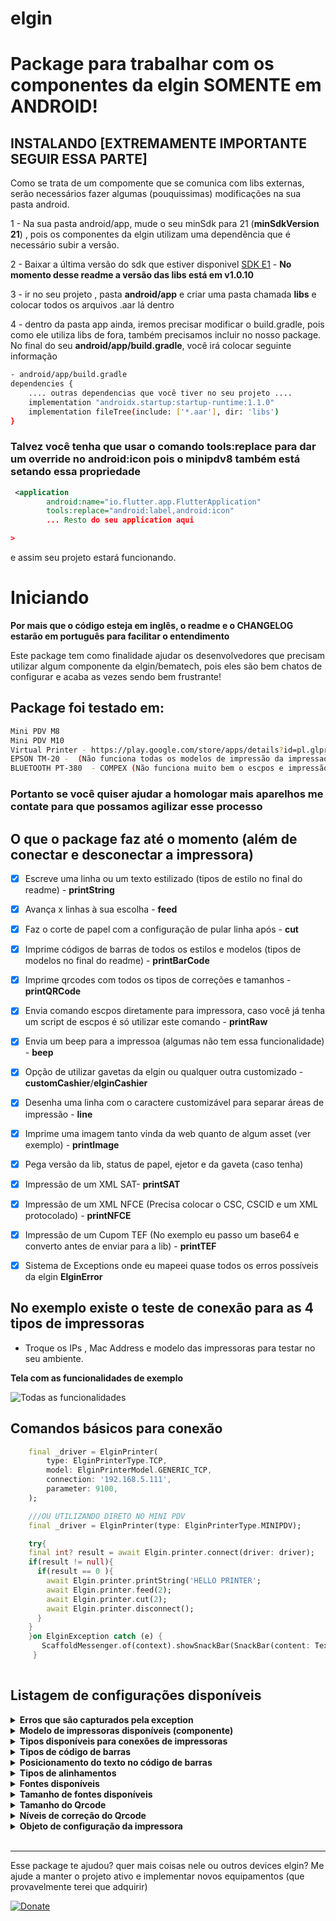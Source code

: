 # elgin
<h1> Package para trabalhar com os componentes da elgin <strong>SOMENTE em ANDROID! </strong></h1>

## INSTALANDO [EXTREMAMENTE IMPORTANTE SEGUIR ESSA PARTE]
Como se trata de um compomente que se comunica com libs externas, serão necessários fazer algumas (pouquissimas) modificações na sua pasta android.

1 - Na sua pasta android/app, mude o seu minSdk para 21 (**minSdkVersion 21**) , pois os componentes da elgin utilizam uma dependência que é necessário subir a versão.

2 - Baixar a última versão do sdk que estiver disponivel [SDK E1](https://github.com/ElginDeveloperCommunity/PDV_Android_M8_M10/blob/9f8f39a340176170e6b011473b49dae19462bded/Bibliotecas/E1_impressora01.04.04_Android.zip) - **No momento desse readme a versão das libs está em v1.0.10**

3 - ir no seu projeto , pasta **android/app** e criar uma pasta chamada **libs** e colocar todos os arquivos .aar lá dentro

4 - dentro da pasta app ainda, iremos precisar modificar o build.gradle, pois como ele utiliza libs de fora, também precisamos incluir no nosso package. No final do seu **android/app/build.gradle**, você irá colocar seguinte informação

```bash
- android/app/build.gradle
dependencies {  
    .... outras dependencias que você tiver no seu projeto ....
    implementation "androidx.startup:startup-runtime:1.1.0"
    implementation fileTree(include: ['*.aar'], dir: 'libs')
}
```

### Talvez você tenha que usar o comando tools:replace para dar um override no android:icon pois o minipdv8 também está setando essa propriedade

```xml
 <application
        android:name="io.flutter.app.FlutterApplication"
        tools:replace="android:label,android:icon"
        ... Resto do seu application aqui

>
```

e assim seu projeto estará funcionando.

# Iniciando
**Por mais que o código esteja em inglês, o readme e o CHANGELOG estarão em português para facilitar o entendimento**

Este package tem como finalidade ajudar os desenvolvedores que precisam utilizar algum componente da elgin/bematech, pois eles são bem chatos de configurar e acaba as vezes sendo bem frustrante!


 ## Package foi testado em:
```bash
Mini PDV M8 
Mini PDV M10
Virtual Printer - https://play.google.com/store/apps/details?id=pl.glpro.virtualthermalprinter (PAGO)
EPSON TM-20 -  (Não funciona todas os modelos de impressão da impressao, mas aceita o esc pos)
BLUETOOTH PT-380  - COMPEX (Não funciona muito bem o escpos e impressão de imagem)
```

### Portanto se você quiser ajudar a homologar mais aparelhos me contate para que possamos agilizar esse processo   
## O que o package faz até o momento  (além de conectar e desconectar a impressora)


- [x] Escreve uma linha ou um texto estilizado (tipos de estilo no final do readme) -  **printString**
- [x] Avança x linhas à sua escolha - **feed**
- [x] Faz o corte de papel com a configuração de pular linha após - **cut**
- [x] Imprime códigos de barras de todos os estilos e modelos (tipos de modelos no final do readme) - **printBarCode**
- [x] Imprime qrcodes com todos os tipos de correções e tamanhos - **printQRCode**
- [x] Envia comando escpos diretamente para impressora, caso você já tenha um script de escpos é só utilizar este comando  - **printRaw**
- [x] Envia um beep para a impressoa (algumas não tem essa funcionalidade)  - **beep**
- [x] Opção de utilizar gavetas da elgin ou qualquer outra customizado  - **customCashier**/**elginCashier**
- [x] Desenha uma linha com o caractere customizável para separar áreas de impressão  - **line**
- [x] Imprime uma imagem tanto vinda da web quanto de algum asset (ver exemplo) - **printImage**
- [x] Pega versão da lib, status de papel, ejetor e da gaveta (caso tenha) 
- [x] Impressão de um XML SAT-  **printSAT**
- [x] Impressão de um XML NFCE (Precisa colocar o CSC, CSCID e um XML protocolado) - **printNFCE**
- [x] Impressão de um Cupom TEF (No exemplo eu passo um base64 e converto antes de enviar para a lib) - **printTEF**
- [x] Sistema de Exceptions onde eu mapeei quase todos os erros possíveis da elgin **ElginError**


## No exemplo existe o teste de conexão para as 4 tipos de impressoras ##
* Troque os IPs , Mac Address e modelo das impressoras para testar no seu ambiente.


**Tela com as funcionalidades de exemplo**
<p align="left">
  <img src="https://marcus.brasizza.com/imagens/example-elgin.png"  
  title="Todas as funcionalidades">
</p>

## Comandos básicos para conexão ##

```dart
    final _driver = ElginPrinter(
        type: ElginPrinterType.TCP,
        model: ElginPrinterModel.GENERIC_TCP,
        connection: '192.168.5.111',
        parameter: 9100,
    );

    ///OU UTILIZANDO DIRETO NO MINI PDV
    final _driver = ElginPrinter(type: ElginPrinterType.MINIPDV);

    try{
    final int? result = await Elgin.printer.connect(driver: driver);
    if(result != null){
      if(result == 0 ){
        await Elgin.printer.printString('HELLO PRINTER';
        await Elgin.printer.feed(2);
        await Elgin.printer.cut(2);
        await Elgin.printer.disconnect();
      }
    }
    }on ElginException catch (e) {
       ScaffoldMessenger.of(context).showSnackBar(SnackBar(content: Text(e.error.message)));
     }
   
```
## Listagem de configurações disponíveis


<details>
<summary><strong>Erros que são capturados pela exception</strong></summary>


```dart
  ///*ElginError
///
///Where in the barcode the text will be show
class ElginError {
  int code = 999;
  String type = "";
  String message = "";
  ElginError(
    this.code,
  ) {
    switch (code) {

      /// GER_Erro_Conexao

      case -2:
        type = 'TIPO_INVALIDO';
        message = 'Tipo informado não corresponde a USB, RS232 ou TCP/IP.';
        break;

      case -3:
        type = 'MODELO_INVALIDO';
        message =
            'Modelo de impressora informado é invalido ou não é suportado nessa versão.';
        break;

      case -4:
        type = 'DISPOSITIVO_NAO_ENCONTRADO';
        message = 'Porta de comunicação está fechada.';
        break;

      case -5:
        type = 'DISPOSITIVO_NAO_ENCONTRADO';
        message = ' Impressora não é uma impressora ELGIN.';
        break;

      case -6:
        type = 'DISPOSITIVO_NAO_ENCONTRADO';
        message = 'Conexão já está em aberto.';
        break;

      /// GER_Erro_Conexao_Serial

      case -11:
        type = 'BAUDRATE_INVALIDO';
        message = 'O baudrate informado é invalido para conexão.';
        break;

      case -12:
        type = 'DISPOSITIVO_NAO_EXISTE';
        message = "O dispositivo não existe para conexão.";
        break;
      case -13:
        type = 'PERMISSAO_NEGADA';
        message = 'Dispositivo já está aberto ou usuário não tem permissão.';
        break;

      case -14:
        type = 'ERRO_SERIAL_DESCONHECIDO';
        message = 'Erro desconhecido na conexão serial.';
        break;
      case -15:
        type = 'DISPOSITIVO_JA_ESTA_ABERTO';
        message = 'Tentativa de abrir um dispositivo já aberto.';
        break;

      case -16:
        type = 'RECURSO_INDISPONIVEL';
        message =
            'Tentativa de acessar um recurso indisponível (removido do sistema, por exemplo).';
        break;
      case -17:
        type = 'OPERACAO_NAO_SUPORTADA';
        message = 'Operação não suportada pelo sistema operacional em uso.';
        break;

      case -18:
        type = 'SERIAL_TIMEOUT';
        message = 'Erro de timeout.';
        break;
      case -19:
        type = 'DISPOSITIVO_REMOVIDO_INESPERADAMENTE';
        message =
            'Ocorreu um erro de E/S quando um recurso se tornou indisponível, por exemplo, quando o dispositivo é removido inesperadamente do sistema.';
        break;

      /// GER_Erro_Conexao_USB

      case -21:
        type = 'DISPOSITIVO_NAO_ENCONTRADO';
        message = 'O dispositivo não foi encontrado.';
        break;
      case -22:
        type = 'ERRO_DE_ABERTURA_PORTA_USB';
        message = 'Erro ao tentar abrir a porta de comunicação.';
        break;

      case -23:
        type = 'ERRO_CLAIM_UL';
        message =
            'Erro ao tentar reivindicar a interface do identificador do dispositivo.';
        break;

      /// GER_Erro_Conexao_TCP

      case -31:
        type = 'PORTA_TCP_INVALIDA';
        message = 'Porta TCP/IP está fora dos limites.';
        break;

      /// Erro_ConexaoAndroid

      case -171:
        type = 'RECONEXOES_ESGOTADAS';
        message =
            'Instância da classe atingiu valor limite de reconexões do tipo.';
        break;

      case -172:
        type = 'CONEXAO_ATIVA_OUTRO';
        message = 'Outro tipo de dispositivo está usando a conexão.';
        break;

      case -173:
        type = 'ERRO_ABERTURA_PORTA';
        message = 'Erro na abertura da porta.';
        break;

      case -174:
        type = 'ERRO_FECHAMENTO_PORTA';
        message = 'Erro no fechamento da porta.';
        break;

      case -175:
        type = 'ERRO_ESCRITA_PORTA';
        message = 'Erro de escrita na porta.';
        break;

      case -176:
        type = 'ERRO_NENHUM_BYTE_ENVIADO';
        message = 'Nenhum byte foi enviado à impressora.';
        break;

      case -177:
        type = 'ERRO_LEITURA_PORTA';
        message = 'Erro de leitura na porta.';
        break;

      case -391:
        type = 'MAC_ADDRESS_INVALIDO';
        message = 'Mac Address inválido para conexão Bluetooth.';
        break;

      case -392:
        type = 'DISPOSITIVO_NAO_SUPORTA_BT';
        message = 'Dispositivo não suporta Bluetooth.';
        break;

      case -393:
        type = 'BLUETOOTH_DESATIVADO';
        message = 'Bluetooth do dispositivo está desativado.';
        break;

      case -394:
        type = 'DISPOSITIVO_NAO_PAREADO';
        message = 'Dispositivo não está pareado.';
        break;

      case -395:
        type = 'ERRO_CONEXAO_BLUETOOTH';
        message = 'Erro ao iniciar conexão Bluetooth.';
        break;

      ///IMP_Erro_Escrita_Impressora

      case -41:
        type = 'POSICAO_INVALIDA';
        message = 'Posição de impressão está fora dos limites';
        break;

      case -42:
        type = 'STILO_INVALIDO';
        message = 'Estilo de letra inválido';
        break;

      case -43:
        type = 'TAMANHO_INVALIDO';
        message = 'Tamanho de letra inválido.';
        break;

      case -44:
        type = 'ERRO_ESCRITA';
        message = 'Erro na tentativa de escrita na porta de comunicação.';
        break;

      /// IMP_Erro_QRCode

      case -51:
        type = 'TAMANHO_QR_INVALIDO';
        message = 'Tamanho do QRCode informado está fora dos limites';
        break;

      case -52:
        type = 'NIVEL_DE_CORRECAO_INVALIDO';
        message = 'Nivel de correção incorreto.';
        break;

      case -53:
        type = 'DADOS_QR_INVALIDOS';
        message = 'Dados informados não são válidos.';
        break;

      ///IMP_Erro_CodigoBarras

      case -61:
        type = 'CB_ALTURA_INVALIDA';
        message = 'Altura informada está fora dos limites.';
        break;

      case -62:
        type = 'CB_LARGURA_INVALIDA';
        message = ' Largura informada está fora dos limites.';
        break;

      case -63:
        type = 'CB_HRI_INVALIDO';
        message = 'HRI informado está fora dos limites.';
        break;

      case -64:
        type = 'CB_TIPO_INVALIDO';
        message = 'O tipo de código de barras não existe.';
        break;

      case -65:
        type = 'CB_DADOS_INVALIDOS';
        message =
            'Os dados informados não estão de acordo com o padrão aceito para o código de barras.';
        break;

      case -66:
        type = 'CB_AREA_DE_IMPRESSAO_EXCEDIDA';
        message = 'Código de barras atingiu a área de impressão.';
        break;

      /// IMP_Erro_Status

      case -126:
        type = 'STATUS_NAO_SUPORTADO';
        message =
            'Status solicitado não suportado para o modelo de impressora selecionado.';
        break;

      case -127:
        type = 'PARAMETRO_TIPO_STATUS_INVALIDO';
        message = 'Especificação do status inválida.';
        break;

      /// IMP_Erro_Leitura_Impressora

      case -81:
        type = 'NENHUM_DADO_RETORNADO';
        message = 'Nenhum dado retornou na tentativa de leitura.';
        break;

      ///  Erro_Outros

      case -401:
        type = 'ERRO_FUNCAO_NAO_SUPORTADA';
        message = 'Dispositivo não suporta a função chamada.';
        break;

      case -402:
        type = 'ERRO_ID_INVALIDO';
        message = 'Parâmetro ID está fora dos limites.';
        break;

      case -403:
        type = 'ERRO_SERVICO_NAO_INICIADO';
        message = 'A função foi chamada sem o serviço estar iniciado.';
        break;

      case -404:
        type = 'ERRO_ABERTURA_NAO_AUTORIZADA';
        message = 'Tentativa não autorizada para iniciar o serviço.';
        break;

      case -405:
        type = 'ERRO_FECHAMENTO_NAO_AUTORIZADO';
        message = 'Tentativa não autorizada para encerrar o serviço.';
        break;

      case -406:
        type = 'ERRO_FUNCAO_NAO_CHAMADA_PELO_SERVICO';
        message = 'A função não foi chamada pelo módulo do serviço.';
        break;

      case -407:
        type = 'ERRO_FUNCAO_NAO_DISPONIVEL_VIA_SERVICO';
        message = 'A função não está disponível para uso com o serviço.';
        break;

      /// IMP_Erro_Abertura_Gaveta

      case -121:
        type = 'PINO_INVALIDO';
        message = 'Idicação de pino inválida.';
        break;

      case -122:
        type = 'TEMPO_INVALIDO';
        message = 'Tempo de acionamento inválido';
        break;

      /// IMP_Erro_Imagem
      case -131:
        type = 'KEY_INVALIDO';
        message =
            'Key da imagem está fora dos limites. Valor de (CHAR)32 à (CHAR)126.';
        break;

      case -132:
        type = 'SCALA_INVALIDA';
        message = 'Scala está fora dos limites. Valor de 1 ou 2.';
        break;

      /// MP_Erro_ValidacaoXML
      case -71:
        type = 'ERRO_XSD';
        message = 'Um problema com o XSD foi encontrado.';
        break;

      case -72:
        type = 'XSD_NAO_ENCONTRADO';
        message = 'Arquivo de validação XML não foi encontrado.';
        break;

      ///  IMP_Erro_ValidacaoXMLSAT
      case -91:
        type = 'ASSINATURA_QRCODE_INVALIDA';
        message = 'Assinatura para o QRCode inválida.';
        break;

      case -92:
        type = 'DADOS_XML_VAZIO';
        message = 'Função não recebeu os dados de impressão.';
        break;

      case -93:
        type = 'DADOS_XML_INVALIDO';
        message = 'Função não pode reconheceu os dados enviados.';
        break;

      case -94:
        type = 'ARQUIVO_XML_NAO_PODE_SER_ABERTO';
        message = 'Função não pode abrir o arquivo informado.';
        break;

      case -95:
        type = 'ARQUIVO_XML_NAO_CONTEM_DADOS';
        message = 'O Arquivo informado está vazio';
        break;

      // IMP_Erro_ValidacaoXMLNFCe

      case -101:
        type = 'VERSAO_XMLNFCE_NAO_SUPORTADA';
        message =
            'A versão do XML enviado para impressão não é suportada. Atualmente a versão suportada é a 4.00';
        break;

      case -102:
        type = 'VERSAO_XMLNFCE_INDEFINIDA';
        message = 'Não foi possível definir a versão do XML enviado.';
        break;

      case -103:
        type = 'TIPO_EMISSAO_INDEFINIDA';
        message =
            'Tipo de emissão não encontrada no XML.Valor referente a TAG tpEmis do XML, utilizado para imprimir cupom em contingência.';
        break;

      ///DEFAULT ERROR

      case -9999:
      default:
        type = 'ERRO_DESCONHECIDO';
        message = 'Erro desconhecido ou não capturado ($code)';

        break;
    }
  }
}
```
</details>

<details>
<summary><strong>Modelo de impressoras disponíveis (componente)</strong></summary>

```dart
class ElginPrinterModel {
  const ElginPrinterModel._internal(this.value);
  final String value;

  static const I7 = ElginPrinterModel._internal("I7");
  static const I8 = ElginPrinterModel._internal("I8");
  static const I9 = ElginPrinterModel._internal("I9");
  static const IX = ElginPrinterModel._internal("IX");
  static const FITPOS = ElginPrinterModel._internal("Fitpos");
  static const BKT681 = ElginPrinterModel._internal("BK-T681");
  static const MP4200 = ElginPrinterModel._internal("MP-4200");
  static const MP2800 = ElginPrinterModel._internal("MP-2800");
  static const DR800 = ElginPrinterModel._internal("DR800");
  static const GENERIC_TCP = ElginPrinterModel._internal("I9");
  static const IDTOUCH = ElginPrinterModel._internal("Print ID Touch");
  static const SMARTPOS = ElginPrinterModel._internal("SmartPOS");
  static const MINIPDV = ElginPrinterModel._internal("M8");
}
```
</details>

<details>
<summary><strong>Tipos disponíveis para conexões de impressoras</strong></summary>

```dart
class ElginPrinterType {
  const ElginPrinterType._internal(this.value);
  final int value;
  static const USB = ElginPrinterType._internal(1);
  static const SERIAL = ElginPrinterType._internal(2);
  static const TCP = ElginPrinterType._internal(3);
  static const BLUETHOOTH = ElginPrinterType._internal(4);
  static const SMARTPOS = ElginPrinterType._internal(5);
  static const MINIPDV = ElginPrinterType._internal(6);
}
```
</details>

<details>
<summary><strong>Tipos de código de barras</strong></summary>

```dart
class EliginBarcodeType {
  const EliginBarcodeType._internal(this.value);
  final int value;
  static const UPCA = EliginBarcodeType._internal(0);
  static const UPCE = EliginBarcodeType._internal(1);
  static const JAN13 = EliginBarcodeType._internal(2);
  static const JAN8 = EliginBarcodeType._internal(3);
  static const CODE39 = EliginBarcodeType._internal(4);
  static const ITF = EliginBarcodeType._internal(5);
  static const CODEBAR = EliginBarcodeType._internal(6);
  static const CODE93 = EliginBarcodeType._internal(7);
  static const CODE128 = EliginBarcodeType._internal(8);
}
```

</details>

<details>
<summary><strong>Posicionamento do texto no código de barras</strong></summary>

```dart
class ElginBarcodeTextPosition {
  const ElginBarcodeTextPosition._internal(this.value);
  final int value;
  static const NO_TEXT = ElginBarcodeTextPosition._internal(4);
  static const TEXT_ABOVE = ElginBarcodeTextPosition._internal(1);
  static const TEXT_UNDER = ElginBarcodeTextPosition._internal(2);
  static const BOTH = ElginBarcodeTextPosition._internal(3);
}
```
</details>


<details>
<summary><strong>Tipos de alinhamentos</strong></summary>

```dart
class ElginAlign {
  const ElginAlign._internal(this.value);
  final int value;
  static const LEFT = ElginAlign._internal(0);
  static const CENTER = ElginAlign._internal(1);
  static const RIGHT = ElginAlign._internal(2);
}
```
</details>



<details>
<summary><strong>Fontes disponíveis</strong></summary>

```dart
class ElginFont {
  const ElginFont._internal(this.value);
  final int value;
  static const FONTA = ElginFont._internal(0);
  static const FONTB = ElginFont._internal(1);
  static const UNDERLINE = ElginFont._internal(2);
  static const BOLD = ElginFont._internal(8);
  static const REVERSE = ElginFont._internal(4);
}
```
</details>

<details>
<summary><strong>Tamanho de fontes disponíveis</strong></summary>

```dart
class ElginSize {
  const ElginSize._internal(this.value);
  final int value;
  static const MD = ElginSize._internal(0);
  static const LG = ElginSize._internal(16);
  static const XL = ElginSize._internal(24);
}
```
</details>

<details>
<summary><strong>Tamanho do Qrcode</strong></summary>

```dart
class ElginQrcodeSize {
  const ElginQrcodeSize._internal(this.value);
  final int value;
  static const SIZE1 = ElginQrcodeSize._internal(1);
  static const SIZE2 = ElginQrcodeSize._internal(2);
  static const SIZE3 = ElginQrcodeSize._internal(3);
  static const SIZE4 = ElginQrcodeSize._internal(4);
  static const SIZE5 = ElginQrcodeSize._internal(5);
  static const SIZE6 = ElginQrcodeSize._internal(6);
}
```
</details>


<details>
<summary><strong>Níveis de correção do Qrcode</strong></summary>

```dart
class ElginQrcodeCorrection {
  const ElginQrcodeCorrection._internal(this.value);
  final int value;
  static const LEVEL_L = ElginQrcodeCorrection._internal(1);
  static const LEVEL_M = ElginQrcodeCorrection._internal(2);
  static const LEVEL_Q = ElginQrcodeCorrection._internal(3);
  static const LEVEL_H = ElginQrcodeCorrection._internal(4);
}
```
</details>

<details>
<summary><strong>Objeto de configuração da impressora</strong></summary>


```dart
  final ElginPrinterType type;
  final ElginPrinterModel? model;
  String? connection;
  int? parameter;
  ElginPrinter({
    required this.type,
    this.model,
    this.connection,
    this.parameter,
  });
}
```
</details>


<br>
<hr>
Esse package te ajudou? quer mais coisas nele ou outros devices elgin? Me ajude a manter o projeto ativo e implementar novos equipamentos (que provavelmente terei que adquirir)

[![Donate](https://img.shields.io/badge/Donate-PayPal-green.svg)](https://www.paypal.com/donate?business=5BMWJ9CYNVDAE&no_recurring=0&currency_code=BRL)
